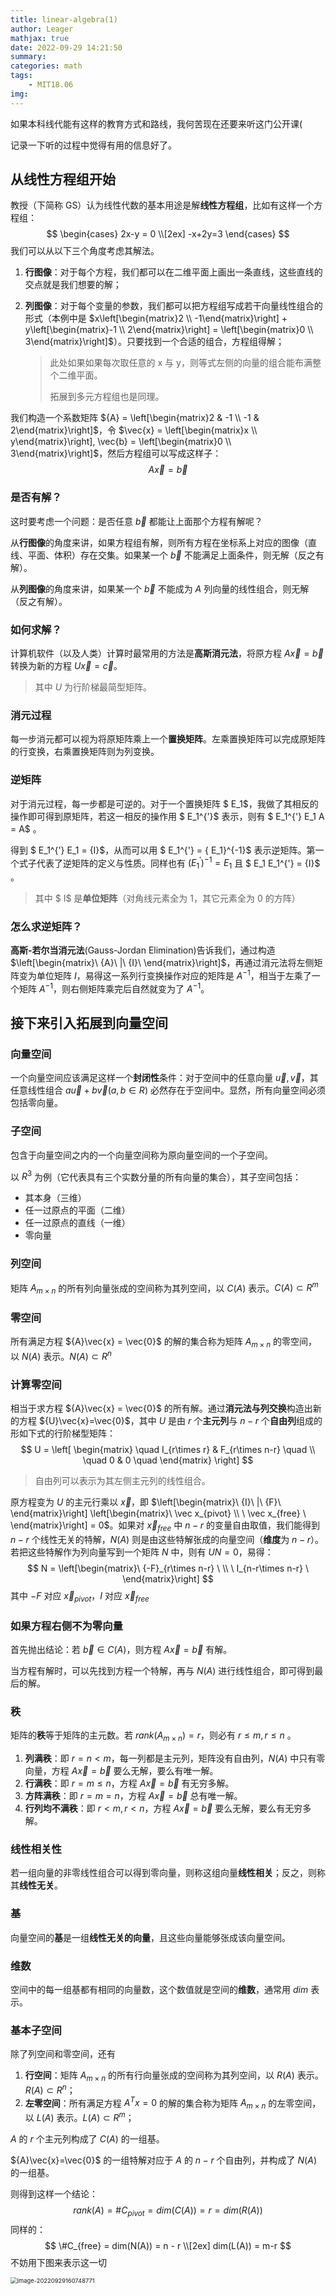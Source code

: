 ```yaml
---
title: linear-algebra(1)
author: Leager
mathjax: true
date: 2022-09-29 14:21:50
summary:
categories: math
tags:
    - MIT18.06
img:
---
```


如果本科线代能有这样的教育方式和路线，我何苦现在还要来听这门公开课(

记录一下听的过程中觉得有用的信息好了。

<!--more-->

## 从线性方程组开始

教授（下简称 GS）认为线性代数的基本用途是解**线性方程组**，比如有这样一个方程组：
$$
\begin{cases}
2x-y = 0
\\[2ex]
-x+2y=3
\end{cases}
$$
我们可以从以下三个角度考虑其解法。

1. **行图像**：对于每个方程，我们都可以在二维平面上画出一条直线，这些直线的交点就是我们想要的解；
2. **列图像**：对于每个变量的参数，我们都可以把方程组写成若干向量线性组合的形式（本例中是 $x\left[\begin{matrix}2 \\ -1\end{matrix}\right] + y\left[\begin{matrix}-1 \\ 2\end{matrix}\right] = \left[\begin{matrix}0 \\ 3\end{matrix}\right]$）。只要找到一个合适的组合，方程组得解；

    > 此处如果如果每次取任意的 x 与 y，则等式左侧的向量的组合能布满整个二维平面。
    >
    > 拓展到多元方程组也是同理。

我们构造一个系数矩阵 ${A} = \left[\begin{matrix}2 & -1 \\ -1 & 2\end{matrix}\right]$，令 $\vec{x} = \left[\begin{matrix}x \\ y\end{matrix}\right], \vec{b} = \left[\begin{matrix}0 \\ 3\end{matrix}\right]$，然后方程组可以写成这样子：
$$
A\vec{x} = \vec{b}
$$

### 是否有解？

这时要考虑一个问题：是否任意 $\vec{b}$ 都能让上面那个方程有解呢？

从**行图像**的角度来讲，如果方程组有解，则所有方程在坐标系上对应的图像（直线、平面、体积）存在交集。如果某一个 $\vec{b}$ 不能满足上面条件，则无解（反之有解）。

从**列图像**的角度来讲，如果某一个 $\vec{b}$ 不能成为 ${A}$ 列向量的线性组合，则无解（反之有解）。

### 如何求解？

计算机软件（以及人类）计算时最常用的方法是**高斯消元法**，将原方程 ${A}\vec{x} = \vec{b}$ 转换为新的方程 ${U}\vec{x}=\vec{c}$。

> 其中 ${U}$ 为行阶梯最简型矩阵。

### 消元过程

每一步消元都可以视为将原矩阵乘上一个**置换矩阵**。左乘置换矩阵可以完成原矩阵的行变换，右乘置换矩阵则为列变换。

### 逆矩阵

对于消元过程，每一步都是可逆的。对于一个置换矩阵 $ E_1$，我做了其相反的操作即可得到原矩阵，若这一相反的操作用 $ E_1^{'}$ 表示，则有 $ E_1^{'}  E_1  A =  A$ 。

得到 $ E_1^{'}  E_1 =  {I}$，从而可以用 $ E_1^{'} = { E_1}^{-1}$ 表示逆矩阵。第一个式子代表了逆矩阵的定义与性质。同样也有 $( E_1^{'})^{-1} = { E_1}$ 且 $ E_1  E_1^{'} =  {I}$ 。

> 其中 $ I$ 是**单位矩阵**（对角线元素全为 1，其它元素全为 0 的方阵）

### 怎么求逆矩阵？

**高斯-若尔当消元法**(Gauss-Jordan Elimination)告诉我们，通过构造 $\left[\begin{matrix}\ {A}\ |\ {I}\ \end{matrix}\right]$，再通过消元法将左侧矩阵变为单位矩阵 ${I}$，易得这一系列行变换操作对应的矩阵是 ${A}^{-1}$，相当于左乘了一个矩阵 ${A}^{-1}$，则右侧矩阵乘完后自然就变为了 ${A}^{-1}$。

## 接下来引入拓展到向量空间

### 向量空间

一个向量空间应该满足这样一个**封闭性**条件：对于空间中的任意向量 $\vec{u}, \vec{v}$，其任意线性组合 $a\vec{u}+b\vec{v}(a, b\in R)$ 必然存在于空间中。显然，所有向量空间必须包括零向量。

### 子空间

包含于向量空间之内的一个向量空间称为原向量空间的一个子空间。

以 ${R}^3$ 为例（它代表具有三个实数分量的所有向量的集合），其子空间包括：

- 其本身（三维）
- 任一过原点的平面（二维）
- 任一过原点的直线（一维）
- 零向量

### 列空间

矩阵 ${A}_{m\times n}$ 的所有列向量张成的空间称为其列空间，以 $C({A})$ 表示。$C({A})\subset R^m$

### 零空间

所有满足方程 ${A}\vec{x} = \vec{0}$ 的解的集合称为矩阵 ${A}_{m\times n}$ 的零空间，以 $N({A})$ 表示。$N({A})\subset R^n$

### 计算零空间

相当于求方程 ${A}\vec{x} = \vec{0}$ 的所有解。通过**消元法与列交换**构造出新的方程 ${U}\vec{x}=\vec{0}$，其中 ${U}$ 是由 $r$ 个**主元列**与 $n-r$ 个**自由列**组成的形如下式的行阶梯型矩阵：
$$
U =
\left[
\begin{matrix}
\quad I_{r\times r} & F_{r\times n-r} \quad
\\
\quad 0 & 0 \quad
\end{matrix}
\right]
$$

> 自由列可以表示为其左侧主元列的线性组合。

原方程变为 ${U}$ 的主元行乘以 $\vec{x}$，即 $\left[\begin{matrix}\ {I}\ |\ {F}\ \end{matrix}\right] \left[\begin{matrix}\  \vec x_{pivot} \\ \  \vec x_{free} \ \end{matrix}\right] =  0$。如果对 $\vec x_{free}$ 中 $n-r$ 的变量自由取值，我们能得到 $n-r$ 个线性无关的特解，$N({A})$ 则是由这些特解张成的向量空间（**维度**为 $n-r$）。若把这些特解作为列向量写到一个矩阵 ${N}$ 中，则有 ${U}{N} = {0}$，易得：
$$
N =
\left[\begin{matrix}\ {-F}_{r\times n-r} \ \\ \ I_{n-r\times n-r} \ \end{matrix}\right]
$$
其中 ${-F}$ 对应 $\vec{x}_{pivot}$，${I}$ 对应 $\vec{x}_{free}$

### 如果方程右侧不为零向量

首先抛出结论：若 $\vec{b} \in C({A})$，则方程 ${A}\vec{x} = \vec{b}$ 有解。

当方程有解时，可以先找到方程一个特解，再与 $N({A})$ 进行线性组合，即可得到最后的解。

### 秩

矩阵的**秩**等于矩阵的主元数。若 $rank({A}_{m\times n}) = r$，则必有 $r\leq m, r\leq n$ 。

1. **列满秩**：即 $r=n<m$，每一列都是主元列，矩阵没有自由列，$N({A})$ 中只有零向量，方程 ${A}\vec{x} = \vec{b}$ 要么无解，要么有唯一解。
2. **行满秩**：即 $r=m\leq n$，方程 ${A}\vec{x} = \vec{b}$ 有无穷多解。
3. **方阵满秩**：即 $r=m=n$，方程 ${A}\vec{x} = \vec{b}$ 总有唯一解。
4. **行列均不满秩**：即 $r<m, r<n$，方程 ${A}\vec{x} = \vec{b}$ 要么无解，要么有无穷多解。

### 线性相关性

若一组向量的非零线性组合可以得到零向量，则称这组向量**线性相关**；反之，则称其**线性无关**。

### 基

向量空间的**基**是一组**线性无关的向量**，且这些向量能够张成该向量空间。

### 维数

空间中的每一组基都有相同的向量数，这个数值就是空间的**维数**，通常用 $dim$ 表示。

### 基本子空间

除了列空间和零空间，还有

1. **行空间**：矩阵 ${A}_{m\times n}$ 的所有行向量张成的空间称为其列空间，以 $R({A})$ 表示。$R({A})\subset R^n$；
2. **左零空间**：所有满足方程 ${A^T}{x} = {0}$ 的解的集合称为矩阵 ${A}_{m\times n}$ 的左零空间，以 $L({A})$ 表示。$L({A})\subset R^m$；
   
${A}$ 的 $r$ 个主元列构成了 $C({A})$ 的一组基。

${A}\vec{x}=\vec{0}$ 的一组特解对应于 ${A}$ 的 $n-r$ 个自由列，并构成了 $N({A})$ 的一组基。

则得到这样一个结论：
$$
rank(A) = \# C_{pivot} = dim(C(A)) = r = dim(R(A))
$$
同样的：
$$
\#C_{free} = dim(N(A)) = n - r
\\[2ex]
dim(L(A)) = m-r
$$
不妨用下图来表示这一切

<img src="image-20220929160748771.png" alt="image-20220929160748771" style="zoom:67%;" />

